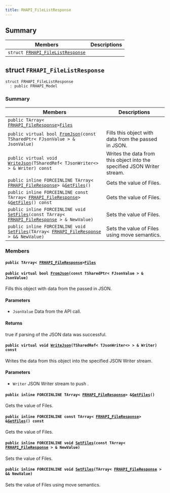 ```yaml
---
title: RHAPI_FileListResponse
---
```


## Summary

 Members                        | Descriptions                                
--------------------------------|---------------------------------------------
`struct `[`FRHAPI_FileListResponse`](#structFRHAPI__FileListResponse) | 

## struct `FRHAPI_FileListResponse` <a id="structFRHAPI__FileListResponse"></a>

```
struct FRHAPI_FileListResponse
  : public FRHAPI_Model
```

### Summary

 Members                        | Descriptions                                
--------------------------------|---------------------------------------------
`public TArray< `[`FRHAPI_FileResponse`](RHAPI_FileResponse.md#structFRHAPI__FileResponse)` > `[`Files`](#structFRHAPI__FileListResponse_1a63b019ed0ecc338c10bc3cdb9a280212) | 
`public virtual bool `[`FromJson`](#structFRHAPI__FileListResponse_1a34bbb5182135a5a7eea5da61bac1f2d8)`(const TSharedPtr< FJsonValue > & JsonValue)` | Fills this object with data from the passed in JSON.
`public virtual void `[`WriteJson`](#structFRHAPI__FileListResponse_1a5d58dc884d5c07bee111472d0cc36508)`(TSharedRef< TJsonWriter<> > & Writer) const` | Writes the data from this object into the specified JSON Writer stream.
`public inline FORCEINLINE TArray< `[`FRHAPI_FileResponse`](RHAPI_FileResponse.md#structFRHAPI__FileResponse)` > & `[`GetFiles`](#structFRHAPI__FileListResponse_1af47b4cfbe508a6a3477fffaeddfcc336)`()` | Gets the value of Files.
`public inline FORCEINLINE const TArray< `[`FRHAPI_FileResponse`](RHAPI_FileResponse.md#structFRHAPI__FileResponse)` > & `[`GetFiles`](#structFRHAPI__FileListResponse_1a2c90a2640478e8c8ff425b26c1e45f2b)`() const` | Gets the value of Files.
`public inline FORCEINLINE void `[`SetFiles`](#structFRHAPI__FileListResponse_1a2eaebacddef7fb91947d46db85d90856)`(const TArray< `[`FRHAPI_FileResponse`](RHAPI_FileResponse.md#structFRHAPI__FileResponse)` > & NewValue)` | Sets the value of Files.
`public inline FORCEINLINE void `[`SetFiles`](#structFRHAPI__FileListResponse_1a1abfc7fec1136b65b1a9584a16706bc6)`(TArray< `[`FRHAPI_FileResponse`](RHAPI_FileResponse.md#structFRHAPI__FileResponse)` > && NewValue)` | Sets the value of Files using move semantics.

### Members

#### `public TArray< `[`FRHAPI_FileResponse`](RHAPI_FileResponse.md#structFRHAPI__FileResponse)` > `[`Files`](#structFRHAPI__FileListResponse_1a63b019ed0ecc338c10bc3cdb9a280212) <a id="structFRHAPI__FileListResponse_1a63b019ed0ecc338c10bc3cdb9a280212"></a>

#### `public virtual bool `[`FromJson`](#structFRHAPI__FileListResponse_1a34bbb5182135a5a7eea5da61bac1f2d8)`(const TSharedPtr< FJsonValue > & JsonValue)` <a id="structFRHAPI__FileListResponse_1a34bbb5182135a5a7eea5da61bac1f2d8"></a>

Fills this object with data from the passed in JSON.

#### Parameters
* `JsonValue` Data from the API call.

#### Returns
true if parsing of the JSON data was successful.

#### `public virtual void `[`WriteJson`](#structFRHAPI__FileListResponse_1a5d58dc884d5c07bee111472d0cc36508)`(TSharedRef< TJsonWriter<> > & Writer) const` <a id="structFRHAPI__FileListResponse_1a5d58dc884d5c07bee111472d0cc36508"></a>

Writes the data from this object into the specified JSON Writer stream.

#### Parameters
* `Writer` JSON Writer stream to push .

#### `public inline FORCEINLINE TArray< `[`FRHAPI_FileResponse`](RHAPI_FileResponse.md#structFRHAPI__FileResponse)` > & `[`GetFiles`](#structFRHAPI__FileListResponse_1af47b4cfbe508a6a3477fffaeddfcc336)`()` <a id="structFRHAPI__FileListResponse_1af47b4cfbe508a6a3477fffaeddfcc336"></a>

Gets the value of Files.

#### `public inline FORCEINLINE const TArray< `[`FRHAPI_FileResponse`](RHAPI_FileResponse.md#structFRHAPI__FileResponse)` > & `[`GetFiles`](#structFRHAPI__FileListResponse_1a2c90a2640478e8c8ff425b26c1e45f2b)`() const` <a id="structFRHAPI__FileListResponse_1a2c90a2640478e8c8ff425b26c1e45f2b"></a>

Gets the value of Files.

#### `public inline FORCEINLINE void `[`SetFiles`](#structFRHAPI__FileListResponse_1a2eaebacddef7fb91947d46db85d90856)`(const TArray< `[`FRHAPI_FileResponse`](RHAPI_FileResponse.md#structFRHAPI__FileResponse)` > & NewValue)` <a id="structFRHAPI__FileListResponse_1a2eaebacddef7fb91947d46db85d90856"></a>

Sets the value of Files.

#### `public inline FORCEINLINE void `[`SetFiles`](#structFRHAPI__FileListResponse_1a1abfc7fec1136b65b1a9584a16706bc6)`(TArray< `[`FRHAPI_FileResponse`](RHAPI_FileResponse.md#structFRHAPI__FileResponse)` > && NewValue)` <a id="structFRHAPI__FileListResponse_1a1abfc7fec1136b65b1a9584a16706bc6"></a>

Sets the value of Files using move semantics.

